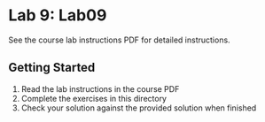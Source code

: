 # Lab 9: Lab09

See the course lab instructions PDF for detailed instructions.

## Getting Started

1. Read the lab instructions in the course PDF
2. Complete the exercises in this directory
3. Check your solution against the provided solution when finished

